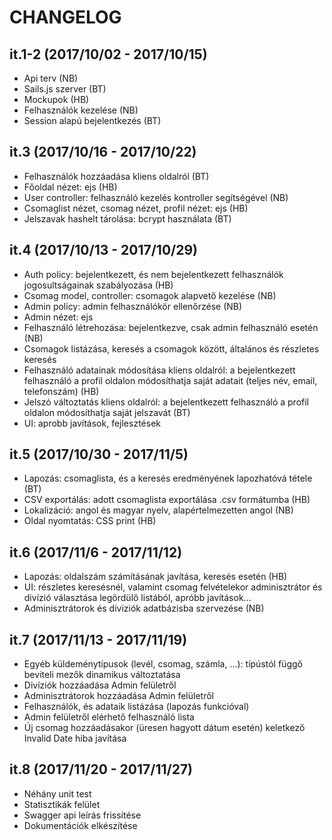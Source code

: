 # CHANGELOG

## it.1-2 (2017/10/02 - 2017/10/15)
- Api terv (NB)
- Sails.js szerver (BT)
- Mockupok (HB)
- Felhasználók kezelése (NB)
- Session alapú bejelentkezés (BT)

## it.3 (2017/10/16 - 2017/10/22)
- Felhasználók hozzáadása kliens oldalról (BT)
- Főoldal nézet: ejs (HB) 
- User controller: felhasználó kezelés kontroller segítségével (NB)
- Csomaglist nézet, csomag nézet, profil nézet: ejs (HB)
- Jelszavak hashelt tárolása: bcrypt használata (BT)

## it.4 (2017/10/13 - 2017/10/29)
- Auth policy: bejelentkezett, és nem bejelentkezett felhasználók jogosultságainak szabályozása (HB)
- Csomag model, controller: csomagok alapvető kezelése (NB)
- Admin policy: admin felhasználókör ellenőrzése (NB)
- Admin nézet: ejs
- Felhasználó létrehozása: bejelentkezve, csak admin felhasználó esetén (NB)
- Csomagok listázása, keresés a csomagok között, általános és részletes keresés
- Felhasználó adatainak módosítása kliens oldalról: a bejelentkezett felhasználó a profil oldalon módosíthatja saját adatait (teljes név, email, telefonszám) (HB)
- Jelszó változtatás kliens oldalról: a bejelentkezett felhasználó a profil oldalon módosíthatja saját jelszavát (BT)
- UI: aprobb javítások, fejlesztések

## it.5 (2017/10/30 - 2017/11/5)
- Lapozás: csomaglista, és a keresés eredményének lapozhatóvá tétele (BT)
- CSV exportálás: adott csomaglista exportálása .csv formátumba (HB)
- Lokalizáció: angol és magyar nyelv, alapértelmezetten angol (NB)
- Oldal nyomtatás: CSS print (HB)

## it.6 (2017/11/6 - 2017/11/12)
- Lapozás: oldalszám számításának javítása, keresés esetén (HB)
- UI: részletes keresésnél, valamint csomag felvételekor adminisztrátor és divízió választása legördülő listából, apróbb javítások...
- Adminisztrátorok és diviziók adatbázisba szervezése (NB)

## it.7 (2017/11/13 - 2017/11/19)
- Egyéb küldeménytípusok (levél, csomag, számla, ...): típústól függő beviteli mezők dinamikus változtatása
- Divíziók hozzáadása Admin felületről
- Adminisztrátorok hozzáadása Admin felületről
- Felhasználók, és adataik listázása (lapozás funkcióval)
- Admin felületről elérhető felhasználó lista
- Új csomag hozzáadásakor (üresen hagyott dátum esetén) keletkező Invalid Date hiba javítása

## it.8 (2017/11/20 - 2017/11/27)
- Néhány unit test
- Statisztikák felület
- Swagger api leírás frissítése
- Dokumentációk elkészítése